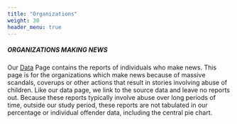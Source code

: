 ```yaml
---
title: "Organizations"
weight: 30
header_menu: true
---
```


##### ORGANIZATIONS MAKING NEWS

Our [Data](#data) Page contains the reports of individuals who make
news. This page is for the organizations which make news because of
massive scandals, coverups or other actions that result in stories
involving abuse of children. Like our data page, we link to the source
data and leave no reports out. Because these reports typically involve
abuse over long periods of time, outside our study period, these
reports are not tabulated in our percentage or individual offender
data, including the central pie chart. 

<span id="organizations-id"></span>
<script>
    crime_db.then((data) => {
      let df = data.org;
      // group the df by Organization
      var orgs = d3.group(df, d => d.Organization);
      // loop over each Organization, and each of its rows
      let html = "";
      orgs.forEach((org, org_name) => {
        html += "<h6>" + org_name.toUpperCase() + "</h6>";
        // loop through each org's rows and print out the date
        html += "<ul>";
        org.forEach((row) => {
          // get the number of predators, converting from string to integer.  blank is 0
          let predators = parseInt(row.Predators);
          let victims = parseInt(row.Victims);
          predators = predators ? `${predators} predators` : "";
          victims = victims ? `${victims} victims` : "";          
          html += `<li> ${row.Date} <a href="${row.URL}" target="_blank" >${row.Summary}. ${predators} ${victims}</a></li>`;
        });
        html += "</ul>";
      });
      document.getElementById("organizations-id").innerHTML = html;
    });
</script>
